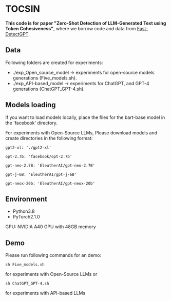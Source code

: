 # TOCSIN
**This code is for paper "Zero-Shot Detection of LLM-Generated Text using Token Cohesiveness"**, where we borrow code and data from [Fast-DetectGPT](https://github.com/baoguangsheng/fast-detect-gpt).

## Data
Following folders are created for experiments:
* ./exp_Open_source_model -> experiments for open-source models generations (Five_models.sh).
* ./exp_API-based_model -> experiments for ChatGPT, and GPT-4 generations (ChatGPT_GPT-4.sh).

## Models loading
If you want to load models locally, place the files for the bart-base model in the 'facebook' directory. 

For experiments with Open-Source LLMs, Please download models and create directories in the following format:
```
gpt2-xl: './gpt2-xl'
```
```
opt-2.7b: 'facebook/opt-2.7b'
```  
```
gpt-neo-2.7B: 'EleutherAI/gpt-neo-2.7B'
```
```
gpt-j-6B: 'EleutherAI/gpt-j-6B'
```
```
gpt-neox-20b: 'EleutherAI/gpt-neox-20b'
```

## Environment
* Python3.8
* PyTorch2.1.0

GPU: NVIDIA A40 GPU with 48GB memory

## Demo
Please run following commands for an demo:
```
sh Five_models.sh
```
for experiments with Open-Source LLMs
or
```
sh ChatGPT_GPT-4.sh
```
for experiments with API-based LLMs





